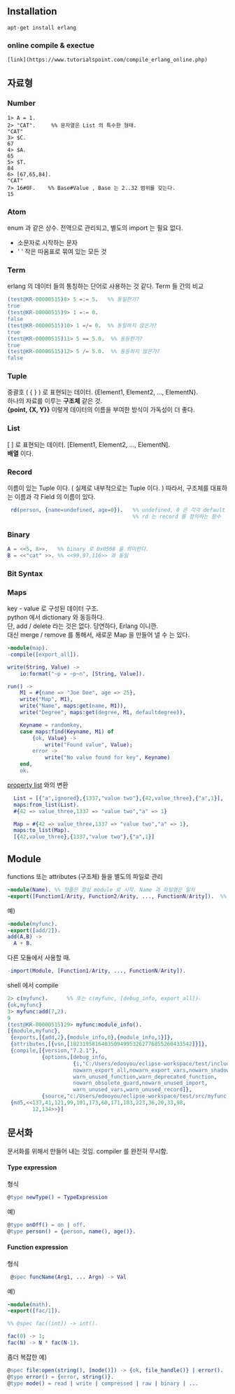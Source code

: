 ## Installation
```
apt-get install erlang
```
### online compile & exectue
    [link](https://www.tutorialspoint.com/compile_erlang_online.php)

## 자료형
### Number
```erlnag
1> A = 1.
2> "CAT".     %% 문자열은 List 의 특수한 형태.
"CAT"
3> $C.
67
4> $A.
65
5> $T.
84
6> [67,65,84].
"CAT"
7> 16#0F.    %% Base#Value , Base 는 2..32 범위를 갖는다.
15
```
### Atom
  enum 과 같은 상수.  전역으로 관리되고, 별도의 import 는 필요 없다.
  - 소문자로 시작하는 문자 
  - ' ' 작은 따옴표로 묶여 있는 모든 것
### Term
  erlang 의 데이터 들의 통칭하는 단어로 사용하는 것 같다.
  Term 들 간의 비교
```erlang
(test@KR-00000515)8> 5 =:= 5.	%% 동일한가?
true
(test@KR-00000515)9> 1 =:= 0.   
false
(test@KR-00000515)10> 1 =/= 0.  %% 동일하지 않은가?
true
(test@KR-00000515)11> 5 == 5.0.  %% 동등한가?
true
(test@KR-00000515)12> 5 /= 5.0.  %% 동등하지 않은가?
false
```
### Tuple
   중괄호 ( { } ) 로 표현되는 데이터.   {Element1, Element2, ..., ElementN}.   
   하나의 자료를 이루는 **구조체** 같은 것.  
   **{point, {X, Y}}** 이렇게 데이터의 이름을 부여한 방식이 가독성이 더 좋다.
   
### List
   \[ \] 로 표현되는 데이터. \[Element1, Element2, ..., ElementN\].  
   **배열** 이다.

### Record
   이름이 있는 Tuple 이다. ( 실제로 내부적으로는 Tuple 이다. )
   따라서, 구조체를 대표하는 이름과 각 Field 의 이름이 있다.
   ```erlang
    rd(person, {name=undefined, age=0}).   %% undefined, 0 은 각각 default 값
                                           %% rd 는 record 를 정의하는 함수
   ```
   
### Binary
```erlang
A = <<5, 8>>.   %% binary 로 0x0508 을 의미한다.
B = <<"cat" >>. %% <<99,97,116>> 과 동일
```


### Bit Syntax

### Maps

  key - value 로 구성된 데이터 구조.  
  python 에서 dictionary 와 동등하다.  
  단, add / delete 라는 것은 없다. 당연하다, Erlang 이니깐.  
  대신 merge / remove 를 통해서, 새로운 Map 을 만들어 낼 수 는 있다.
  
```erlang
-module(map).
-compile([export_all]).

write(String, Value) ->
    io:format("~p = ~p~n", [String, Value]).

run() ->
    M1 = #{name => "Joe Doe", age => 25},
    write("Map", M1),
    write("Name", maps:get(name, M1)),
    write("Degree", maps:get(degree, M1, defaultdegree)),

    Keyname = randomkey,
    case maps:find(Keyname, M1) of
        {ok, Value} ->
            write("Found value", Value);
        error ->
            write("No value found for key", Keyname)
    end,
    ok.
```
  [property list](http://erlang.org/doc/man/proplists.html) 와의 변환
  ```erlang
    List = [{"a",ignored},{1337,"value two"},{42,value_three},{"a",1}],
    maps:from_list(List).
    #{42 => value_three,1337 => "value two","a" => 1}
  ```
  ```erlang
    Map = #{42 => value_three,1337 => "value two","a" => 1},
    maps:to_list(Map).
    [{42,value_three},{1337,"value two"},{"a",1}]
  ```


## Module
  functions 또는 attributes (구조체) 들을 별도의 파일로 관리

```erlang
-module(Name). %% 첫줄은 항상 module 로 시작. Name 과 파일명은 일치
-export([Function1/Arity, Function2/Arity, ..., FunctionN/Arity]).  %% 외부에 제공하는 기능
```
예)
```erlang
-module(myfunc).
-export([add/2]).
add(A,B) ->
  A + B.
```
  다른 모듈에서 사용할 때.
```erlang
-import(Module, [Function1/Arity, ..., FunctionN/Arity]).
```
  shell 에서 compile
```erlang
2> c(myfunc).      %% 또는 c(myfunc, [debug_info, export_all]).
{ok,myfunc}
3> myfunc:add(7,2).
9
(test@KR-00000515)29> myfunc:module_info().
[{module,myfunc},
 {exports,[{add,2},{module_info,0},{module_info,1}]},
 {attributes,[{vsn,[182319581640350949953262776855260433542]}]},
 {compile,[{version,"7.2.1"},
           {options,[debug_info,
                     {i,"C:/Users/edooyou/eclipse-workspace/test/include"},
                     nowarn_export_all,nowarn_export_vars,nowarn_shadow_vars,
                     warn_unused_function,warn_deprecated_function,
                     nowarn_obsolete_guard,nowarn_unused_import,
                     warn_unused_vars,warn_unused_record]},
           {source,"c:/Users/edooyou/eclipse-workspace/test/src/myfunc.erl"}]},
 {md5,<<137,41,121,99,101,173,60,171,183,223,36,20,33,98,
        12,134>>}]
```

## 문서화
  문서화를 위해서 만들어 내는 것임.
  compiler 를 완전히 무시함.
  
#### Type expression
형식
```erlang
@type newType() = TypeExpression
```
예)
```erlang
@type onOff() = on | off.
@type person() = {person, name(), age()}.
```

#### Function expression
형식
```erlang
 @spec funcName(Arg1, ... Argn) -> Val
```
예)
```erlang
-module(math).
-export([fac/1]).

%% @spec fac((int)) -> int().

fac(0) -> 1;
fac(N) -> N * fac(N-1).
```
좀더 복잡한 예)
```erlang
@spec file:open(string(), [mode()]) -> {ok, file_handle()} | error().
@type error() = {error, string()}.
@type mode() = read | write | compressed | raw | binary | ...
```
